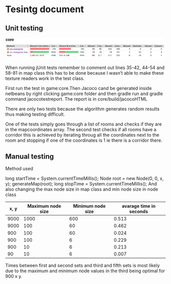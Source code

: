# Tesintg document

## Unit testing
![Code coverage](https://github.com/ViMuilu/CaveGame/blob/main/documents/codecov.png)


When running jUnit tests remember to comment out lines 35-42, 44-54 and 58-81 in map class this has to be done because I wasn’t able to make these texture readers work in the test class. 

First run the test in game:core.Then Jacoco cand be generated inside netbeans by right clicking game:core folder and then gradle run and gradle command jacocotestreport.
The report is in core/build/jacocoHTML


There are only two tests because the algorithm generates random results thus making testing difficult.

One of the tests simply goes through a list of rooms and checks if they are in the mapcoordinates array.
The second test checks if all rooms have a corridor this is achieved by iterating throug all the coordinates next to the room and stopping if one of the coordinates is 1 ie there is a corridor there.

## Manual testing
Method used

long startTime = System.currentTimeMillis();
Node root = new Node(0, 0, x, y);
generateMap(root);
long stopTime = System.currentTimeMillis();
And also changing the max node size in map class and min node size in node class

x, y | Maximum node size | Minimum node size | avarage time in seconds |
----|-------------------|-------------------|-------------------------|
9000 | 1000 | 600 | 0.513 |
9000 | 100 | 60 | 0.462 |
900 | 100 | 60 | 0.024 |
900 | 100 | 6 | 0.229|
900 | 10 | 6 | 0.213 |
90 | 10 | 6 | 0.007 |

Times between first and second sets and third and fifth sets is most likely due to the maximum and minimum node values in the third being optimal for 900 x y.

